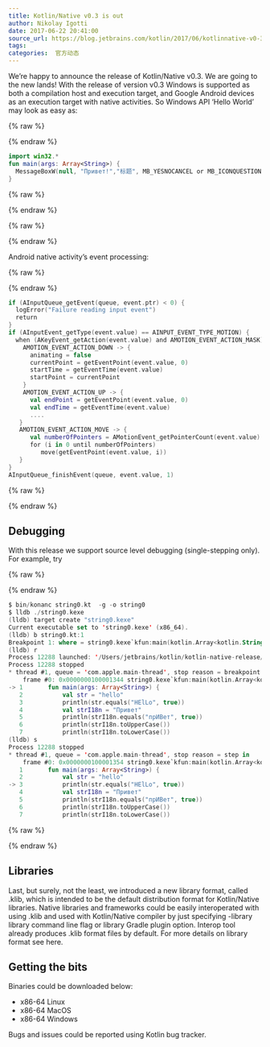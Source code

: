 ```yaml
---
title: Kotlin/Native v0.3 is out
author: Nikolay Igotti
date: 2017-06-22 20:41:00
source_url: https://blog.jetbrains.com/kotlin/2017/06/kotlinnative-v0-3-is-out/
tags: 
categories:  官方动态
---
```


We’re happy to announce the release of Kotlin/Native v0.3. We are going to the new lands! With the release of version v0.3 Windows is supported as both a compilation host and execution target, and Google Android devices as an execution target with native activities. So Windows API ‘Hello World’ may look as easy as:

{% raw %}
<p></p>
{% endraw %}

```kotlin
import win32.*
fun main(args: Array<String>) {
  MessageBoxW(null, "Привет!","标题", MB_YESNOCANCEL or MB_ICONQUESTION)
}
```

{% raw %}
<p></p>
{% endraw %}


{% raw %}
<p><span id="more-5071"></span></p>
{% endraw %}

Android native activity’s event processing:

{% raw %}
<p></p>
{% endraw %}

```kotlin
if (AInputQueue_getEvent(queue, event.ptr) < 0) {
  logError("Failure reading input event")
  return
}
if (AInputEvent_getType(event.value) == AINPUT_EVENT_TYPE_MOTION) {
  when (AKeyEvent_getAction(event.value) and AMOTION_EVENT_ACTION_MASK) {
    AMOTION_EVENT_ACTION_DOWN -> {
      animating = false
      currentPoint = getEventPoint(event.value, 0)
      startTime = getEventTime(event.value)
      startPoint = currentPoint
    }
    AMOTION_EVENT_ACTION_UP -> {
      val endPoint = getEventPoint(event.value, 0)
      val endTime = getEventTime(event.value)
      ....
   }
   AMOTION_EVENT_ACTION_MOVE -> {
      val numberOfPointers = AMotionEvent_getPointerCount(event.value).toInt()
      for (i in 0 until numberOfPointers)
         move(getEventPoint(event.value, i))
   }
}
AInputQueue_finishEvent(queue, event.value, 1)
```

{% raw %}
<p></p>
{% endraw %}

## Debugging

With this release we support source level debugging (single-stepping only). For example, try

{% raw %}
<p></p>
{% endraw %}

```kotlin
$ bin/konanc string0.kt  -g -o string0
$ lldb ./string0.kexe
(lldb) target create "string0.kexe"
Current executable set to 'string0.kexe' (x86_64).
(lldb) b string0.kt:1
Breakpoint 1: where = string0.kexe`kfun:main(kotlin.Array<kotlin.String>) + 4 at string0.kt:1, address = 0x0000000100001344
(lldb) r
Process 12288 launched: '/Users/jetbrains/kotlin/kotlin-native-release/kotlin-native/string0.kexe' (x86_64)
Process 12288 stopped
* thread #1, queue = 'com.apple.main-thread', stop reason = breakpoint 1.1
    frame #0: 0x0000000100001344 string0.kexe`kfun:main(kotlin.Array<kotlin.String>) at string0.kt:1
-> 1       fun main(args: Array<String>) {
   2           val str = "hello"
   3           println(str.equals("HElLo", true))
   4           val strI18n = "Привет"
   5           println(strI18n.equals("прИВет", true))
   6           println(strI18n.toUpperCase())
   7           println(strI18n.toLowerCase())
(lldb) s
Process 12288 stopped
* thread #1, queue = 'com.apple.main-thread', stop reason = step in
    frame #0: 0x0000000100001354 string0.kexe`kfun:main(kotlin.Array<kotlin.String>) at string0.kt:3
   1       fun main(args: Array<String>) {
   2           val str = "hello"
-> 3           println(str.equals("HElLo", true))
   4           val strI18n = "Привет"
   5           println(strI18n.equals("прИВет", true))
   6           println(strI18n.toUpperCase())
   7           println(strI18n.toLowerCase())
```

{% raw %}
<p></p>
{% endraw %}

## Libraries

Last, but surely, not the least, we introduced a new library format, called .klib, which is intended to be the default distribution format for Kotlin/Native libraries. Native libraries and frameworks could be easily interoperated with using .klib and used with Kotlin/Native compiler by just specifying -library library command line flag or library Gradle plugin option. Interop tool already produces .klib format files by default. For more details on library format see here.
## Getting the bits

Binaries could be downloaded below:

* x86-64 Linux
* x86-64 MacOS
* x86-64 Windows

Bugs and issues could be reported using Kotlin bug tracker.
